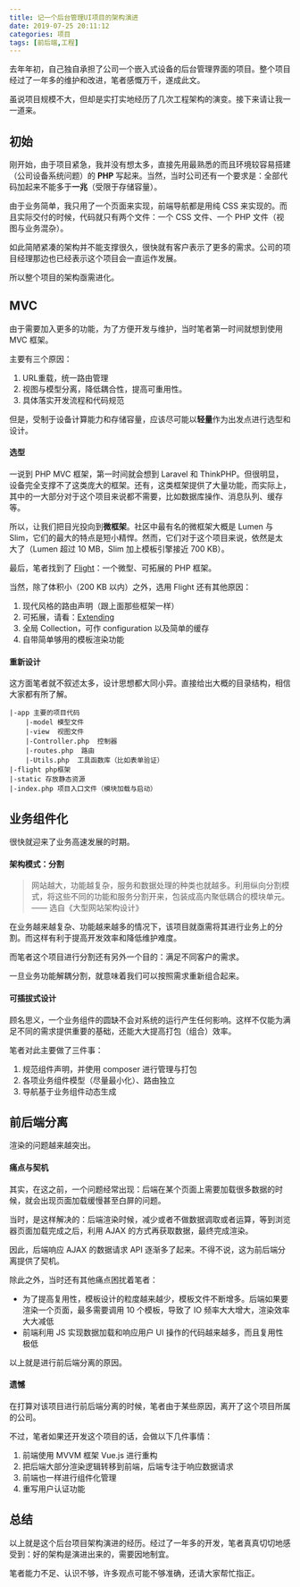 ```yaml
---
title: 记一个后台管理UI项目的架构演进
date: 2019-07-25 20:11:12
categories: 项目
tags: [前后端,工程]
---
```


去年年初，自己独自承担了公司一个嵌入式设备的后台管理界面的项目。整个项目经过了一年多的维护和改进，笔者感慨万千，遂成此文。

虽说项目规模不大，但却是实打实地经历了几次工程架构的演变。接下来请让我一一道来。

## 初始

刚开始，由于项目紧急，我并没有想太多，直接先用最熟悉的而且环境较容易搭建（公司设备系统问题）的 **PHP** 写起来。当然，当时公司还有一个要求是：全部代码加起来不能多于**一兆**（受限于存储容量）。

<!--more-->

由于业务简单，我只用了一个页面来实现，前端导航都是用纯 CSS 来实现的。而且实际交付的时候，代码就只有两个文件：一个 CSS 文件、一个 PHP 文件（视图与业务混杂）。

如此简陋紧凑的架构并不能支撑很久，很快就有客户表示了更多的需求。公司的项目经理那边也已经表示这个项目会一直运作发展。

所以整个项目的架构亟需进化。

## MVC

由于需要加入更多的功能，为了方便开发与维护，当时笔者第一时间就想到使用 MVC 框架。

主要有三个原因：
1. URL重载，统一路由管理
2. 视图与模型分离，降低耦合性，提高可重用性。
3. 具体落实开发流程和代码规范

但是，受制于设备计算能力和存储容量，应该尽可能以**轻量**作为出发点进行选型和设计。

#### 选型

一说到 PHP MVC 框架，第一时间就会想到 Laravel 和 ThinkPHP。但很明显，设备完全支撑不了这类庞大的框架。还有，这类框架提供了大量功能，而实际上，其中的一大部分对于这个项目来说都不需要，比如数据库操作、消息队列、缓存等。

所以，让我们把目光投向到**微框架**。社区中最有名的微框架大概是 Lumen 与 Slim，它们的最大的特点是短小精悍。然而，它们对于这个项目来说，依然是太大了（Lumen 超过 10 MB，Slim 加上模板引擎接近 700 KB）。

最后，笔者找到了 [Flight](http://flightphp.com/)：一个微型、可拓展的 PHP 框架。

当然，除了体积小（200 KB 以内）之外，选用 Flight 还有其他原因：
1. 现代风格的路由声明（跟上面那些框架一样）
2. 可拓展，请看：[Extending](http://flightphp.com/learn/#extending)
3. 全局 Collection，可作 configuration 以及简单的缓存
4. 自带简单够用的模板渲染功能

#### 重新设计

这方面笔者就不叙述太多，设计思想都大同小异。直接给出大概的目录结构，相信大家都有所了解。

```
|-app 主要的项目代码
    |-model 模型文件
    |-view  视图文件
    |-Controller.php  控制器
    |-routes.php  路由
    |-Utils.php  工具函数库（比如表单验证）
|-flight php框架
|-static 存放静态资源
|-index.php 项目入口文件（模块加载与启动）
```

## 业务组件化

很快就迎来了业务高速发展的时期。

#### 架构模式：分割

> 网站越大，功能越复杂，服务和数据处理的种类也就越多。利用纵向分割模式，将这些不同的功能和服务分割开来，包装成高内聚低耦合的模块单元。—— 选自《大型网站架构设计》

在业务越来越复杂、功能越来越多的情况下，该项目就亟需将其进行业务上的分割。而这样有利于提高开发效率和降低维护难度。

而笔者这个项目进行分割还有另外一个目的：满足不同客户的需求。

一旦业务功能解耦分割，就意味着我们可以按照需求重新组合起来。

#### 可插拔式设计

顾名思义，一个业务组件的圆缺不会对系统的运行产生任何影响。这样不仅能为满足不同的需求提供重要的基础，还能大大提高打包（组合）效率。

笔者对此主要做了三件事：
1. 规范组件声明，并使用 composer 进行管理与打包
2. 各项业务组件模型（尽量最小化）、路由独立
3. 导航基于业务组件动态生成

## 前后端分离

渲染的问题越来越突出。

#### 痛点与契机

其实，在这之前，一个问题经常出现：后端在某个页面上需要加载很多数据的时候，就会出现页面加载缓慢甚至白屏的问题。

当时，是这样解决的：后端渲染时候，减少或者不做数据调取或者运算，等到浏览器页面加载完成之后，利用 AJAX 的方式再获取数据，最终完成渲染。

因此，后端响应 AJAX 的数据请求 API 逐渐多了起来。不得不说，这为前后端分离提供了契机。

除此之外，当时还有其他痛点困扰着笔者：
- 为了提高复用性，模板设计的粒度越来越少，模板文件不断增多。后端如果要渲染一个页面，最多需要调用 10 个模板，导致了 IO 频率大大增大，渲染效率大大减低
- 前端利用 JS 实现数据加载和响应用户 UI 操作的代码越来越多，而且复用性极低

以上就是进行前后端分离的原因。

#### 遗憾

在打算对该项目进行前后端分离的时候，笔者由于某些原因，离开了这个项目所属的公司。

不过，笔者如果还开发这个项目的话，会做以下几件事情：
1. 前端使用 MVVM 框架 Vue.js 进行重构
2. 把后端大部分渲染逻辑转移到前端，后端专注于响应数据请求
3. 前端也一样进行组件化管理
4. 重写用户认证功能

## 总结

以上就是这个后台项目架构演进的经历。经过了一年多的开发，笔者真真切切地感受到：好的架构是演进出来的，需要因地制宜。

笔者能力不足、认识不够，许多观点可能不够准确，还请大家帮忙指正。